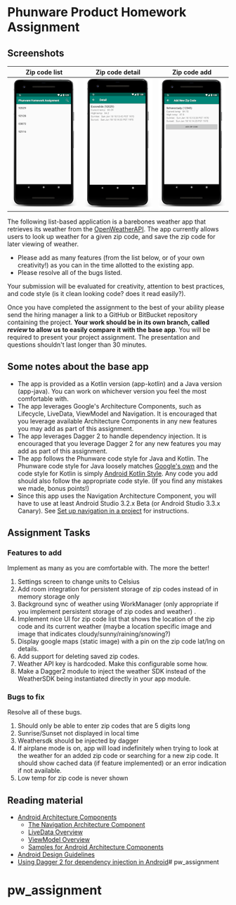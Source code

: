 # Phunware Product Homework Assignment
## Screenshots
|Zip code list              |  Zip code detail         |  Zip code add |
|-------------------------|-------------------------|-------------------------|
|![](art/device-2018-08-16-133007.png)  |  ![](art/device-2018-08-16-133031.png) | ![](art/device-2018-08-16-133056.png)|

The following list-based application is a barebones weather app that retrieves its weather from the [OpenWeatherAPI](https://openweathermap.org/api).  The app currently allows users to look up weather for a given zip code, and save the zip code for later viewing of weather.

- Please add as many features (from the list below, or of your own creativity!) as you can in the time allotted to the existing app.
- Please resolve all of the bugs listed.

Your submission will be evaluated for creativity, attention to best practices, and code style (is it clean looking code? does it read easily?).

Once you have completed the assignment to the best of your ability please send the hiring manager a link to a GitHub or BitBucket repository containing the project. **Your work should be in its own branch, called _review_ to allow us to easily compare it with the base app**. You will be required to present your project assignment. The presentation and questions shouldn't last longer than 30 minutes. 

## Some notes about the base app
- The app is provided as a Kotlin version (app-kotlin) and a Java version (app-java).  You can work on whichever version you feel the most comfortable with.
- The app leverages Google's Architecture Components, such as Lifecycle, LiveData, ViewModel and Navigation.  It is encouraged that you leverage available Architecture Components in any new features you may add as part of this assignment.
- The app leverages Dagger 2 to handle dependency injection.  It is encouraged that you leverage Dagger 2 for any new features you may add as part of this assignment.
- The app follows the Phunware code style for Java and Kotlin.  The Phunware code style for Java loosely matches [Google's own](https://google.github.io/styleguide/javaguide.html) and the code style for Kotlin is simply [Android Kotlin Style](https://android.github.io/kotlin-guides/style.html).  Any code you add should also follow the appropriate code style.  (If you find any mistakes we made, bonus points!)
- Since this app uses the Navigation Architecture Component, you will have to use at least Android Studio 3.2.x Beta (or Android Studio 3.3.x Canary).  See [Set up navigation in a project](https://developer.android.com/topic/libraries/architecture/navigation/navigation-implementing) for instructions.

## Assignment Tasks

### Features to add
Implement as many as you are comfortable with.  The more the better!

1. Settings screen to change units to Celsius
2. Add room integration for persistent storage of zip codes instead of in memory storage only
3. Background sync of weather using WorkManager (only appropriate if you implement persistent storage of zip codes and weather) .
4. Implement nice UI for zip code list that shows the location of the zip code and its current weather (maybe a location specific image and image that indicates cloudy/sunny/raining/snowing?)
5. Display google maps (static image) with a pin on the zip code lat/lng on details.
6. Add support for deleting saved zip codes.
7. Weather API key is hardcoded.  Make this configurable some how.
8. Make a Dagger2 module to inject the weather SDK instead of the WeatherSDK being instantiated directly in your app module.

### Bugs to fix
Resolve all of these bugs.

1. Should only be able to enter zip codes that are 5 digits long
2. Sunrise/Sunset not displayed in local time
3. Weathersdk should be injected by dagger
4. If airplane mode is on, app will load indefinitely when trying to look at the weather for an added zip code or searching for a new zip code.  It should show cached data (if feature implemented) or an error indication if not available.
5.  Low temp for zip code is never shown

## Reading material
- [Android Architecture Components](https://developer.android.com/topic/libraries/architecture/)
	- [The Navigation Architecture Component](https://developer.android.com/topic/libraries/architecture/navigation/)
	- [LiveData Overview](https://developer.android.com/topic/libraries/architecture/livedata)
	- [ViewModel Overview](https://developer.android.com/topic/libraries/architecture/viewmodel)
	- [Samples for Android Architecture Components](https://github.com/googlesamples/android-architecture-components)
- [Android Design Guidelines](https://developer.android.com/design/)
- [Using Dagger 2 for dependency injection in Android](http://www.vogella.com/tutorials/Dagger/article.html)# pw_assignment
# pw_assignment
